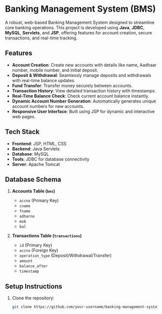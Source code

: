 # Banking Management System (BMS)

A robust, web-based Banking Management System designed to streamline core banking operations. This project is developed using **Java**, **JDBC**, **MySQL**, **Servlets**, and **JSP**, offering features for account creation, secure transactions, and real-time tracking.

## Features

- **Account Creation**: Create new accounts with details like name, Aadhaar number, mobile number, and initial deposit.
- **Deposit & Withdrawal**: Seamlessly manage deposits and withdrawals with real-time balance updates.
- **Fund Transfer**: Transfer money securely between accounts.
- **Transaction History**: View detailed transaction history with timestamps.
- **Real-Time Balance Check**: Check current account balance instantly.
- **Dynamic Account Number Generation**: Automatically generates unique account numbers for new accounts.
- **Responsive User Interface**: Built using JSP for dynamic and interactive web pages.

## Tech Stack

- **Frontend**: JSP, HTML, CSS
- **Backend**: Java Servlets
- **Database**: MySQL
- **Tools**: JDBC for database connectivity
- **Server**: Apache Tomcat

## Database Schema

1. **Accounts Table (`bms`)**
   - `accno` (Primary Key)
   - `cname`
   - `fname`
   - `adharno`
   - `mob`
   - `bal`

2. **Transactions Table (`transactions`)**
   - `id` (Primary Key)
   - `accno` (Foreign Key)
   - `operation_type` (Deposit/Withdrawal/Transfer)
   - `amount`
   - `balance_after`
   - `timestamp`

## Setup Instructions

1. Clone the repository:
   ```bash
   git clone https://github.com/your-username/banking-management-system.git
